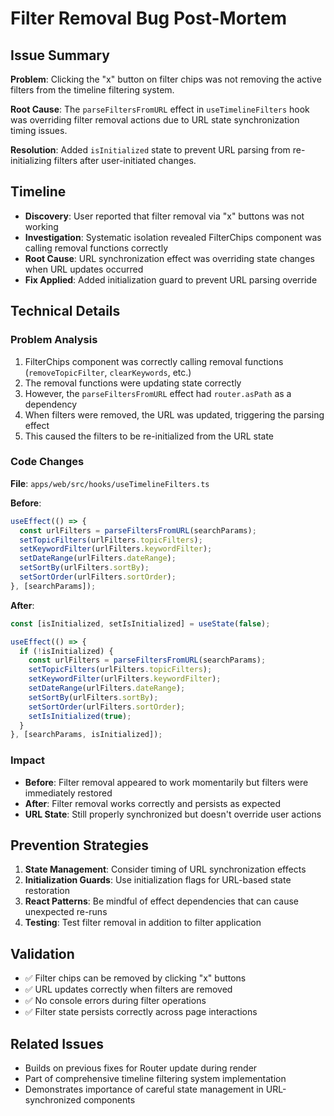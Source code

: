# Filter Removal Bug Post-Mortem

## Issue Summary
**Problem**: Clicking the "x" button on filter chips was not removing the active filters from the timeline filtering system.

**Root Cause**: The `parseFiltersFromURL` effect in `useTimelineFilters` hook was overriding filter removal actions due to URL state synchronization timing issues.

**Resolution**: Added `isInitialized` state to prevent URL parsing from re-initializing filters after user-initiated changes.

## Timeline
- **Discovery**: User reported that filter removal via "x" buttons was not working
- **Investigation**: Systematic isolation revealed FilterChips component was calling removal functions correctly
- **Root Cause**: URL synchronization effect was overriding state changes when URL updates occurred
- **Fix Applied**: Added initialization guard to prevent URL parsing override

## Technical Details

### Problem Analysis
1. FilterChips component was correctly calling removal functions (`removeTopicFilter`, `clearKeywords`, etc.)
2. The removal functions were updating state correctly
3. However, the `parseFiltersFromURL` effect had `router.asPath` as a dependency
4. When filters were removed, the URL was updated, triggering the parsing effect
5. This caused the filters to be re-initialized from the URL state

### Code Changes

**File**: `apps/web/src/hooks/useTimelineFilters.ts`

**Before**:
```typescript
useEffect(() => {
  const urlFilters = parseFiltersFromURL(searchParams);
  setTopicFilters(urlFilters.topicFilters);
  setKeywordFilter(urlFilters.keywordFilter);
  setDateRange(urlFilters.dateRange);
  setSortBy(urlFilters.sortBy);
  setSortOrder(urlFilters.sortOrder);
}, [searchParams]);
```

**After**:
```typescript
const [isInitialized, setIsInitialized] = useState(false);

useEffect(() => {
  if (!isInitialized) {
    const urlFilters = parseFiltersFromURL(searchParams);
    setTopicFilters(urlFilters.topicFilters);
    setKeywordFilter(urlFilters.keywordFilter);
    setDateRange(urlFilters.dateRange);
    setSortBy(urlFilters.sortBy);
    setSortOrder(urlFilters.sortOrder);
    setIsInitialized(true);
  }
}, [searchParams, isInitialized]);
```

### Impact
- **Before**: Filter removal appeared to work momentarily but filters were immediately restored
- **After**: Filter removal works correctly and persists as expected
- **URL State**: Still properly synchronized but doesn't override user actions

## Prevention Strategies
1. **State Management**: Consider timing of URL synchronization effects
2. **Initialization Guards**: Use initialization flags for URL-based state restoration
3. **React Patterns**: Be mindful of effect dependencies that can cause unexpected re-runs
4. **Testing**: Test filter removal in addition to filter application

## Validation
- ✅ Filter chips can be removed by clicking "x" buttons
- ✅ URL updates correctly when filters are removed
- ✅ No console errors during filter operations
- ✅ Filter state persists correctly across page interactions

## Related Issues
- Builds on previous fixes for Router update during render
- Part of comprehensive timeline filtering system implementation
- Demonstrates importance of careful state management in URL-synchronized components
